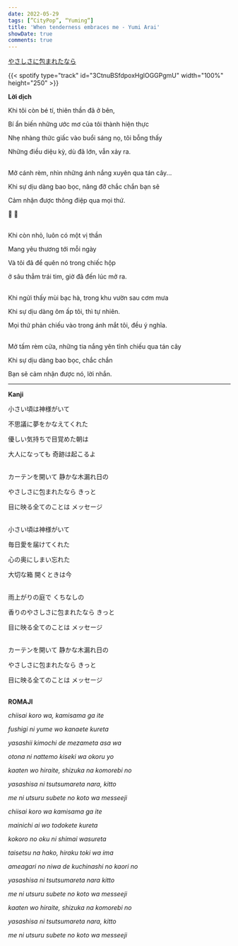 ```yaml
---
date: 2022-05-29
tags: [”CityPop”, “Yuming”]
title: 'When tenderness embraces me - Yumi Arai'
showDate: true
comments: true
---
```


[やさしさに包まれたなら](https://www.youtube.com/watch?v=LfQ0MVIYFnM&feature=emb_logo)

{{< spotify type="track" id="3CtnuBSfdpoxHglOGGPgmU" width="100%" height="250" >}}

**Lời dịch**

Khi tôi còn bé tí, thiên thần đã ở bên, 

Bí ẩn biến những ước mơ của tôi thành hiện thực

Nhẹ nhàng thức giấc vào buổi sáng nọ, tôi bỗng thấy

Những điều diệu kỳ, dù đã lớn, vẫn xảy ra.


\
Mở cánh rèm, nhìn những ánh nắng xuyên qua tán cây...

Khi sự dịu dàng bao bọc, nâng đỡ chắc chắn bạn sẽ  

Cảm nhận được thông điệp qua mọi thứ.

:musical_note: :musical_note:

\
Khi còn nhỏ, luôn có một vị thần 

Mang yêu thương tới mỗi ngày 

Và tôi đã để quên nó trong chiếc hộp 

ở sâu thẳm trái tim, giờ đã đến lúc mở ra.

\
Khi ngửi thấy mùi bạc hà, trong khu vườn sau cơm mưa 

Khi sự dịu dàng ôm ấp tôi, thì tự nhiên. 

Mọi thứ phản chiếu vào trong ánh mắt tôi, đều ý nghĩa.

\
Mở tấm rèm cửa, những tia nắng yên tĩnh chiếu qua tán cây

Khi sự dịu dàng bao bọc, chắc chắn 

Bạn sẽ cảm nhận được nó, lời nhắn. 

--- 


**Kanji**

小さい頃は神様がいて

不思議に夢をかなえてくれた

優しい気持ちで目覚めた朝は

大人になっても 奇跡は起こるよ

\
カーテンを開いて 静かな木漏れ日の

やさしさに包まれたなら きっと

目に映る全てのことは メッセージ

\
小さい頃は神様がいて

毎日愛を届けてくれた

心の奥にしまい忘れた

大切な箱 開くときは今

\
雨上がりの庭で くちなしの

香りのやさしさに包まれたなら きっと

目に映る全てのことは メッセージ

\
カーテンを開いて 静かな木漏れ日の

やさしさに包まれたなら きっと

目に映る全てのことは メッセージ

\
**ROMAJI**

*chiisai koro wa, kamisama ga ite*

*fushigi ni yume wo kanaete kureta*

*yasashii kimochi de mezameta asa wa*

*otona ni nattemo kiseki wa okoru yo*



*kaaten wo hiraite, shizuka na komorebi no*

*yasashisa ni tsutsumareta nara, kitto*

*me ni utsuru subete no koto wa messeeji*



*chiisai koro wa kamisama ga ite*

*mainichi ai wo todokete kureta*

*kokoro no oku ni shimai wasureta*

*taisetsu na hako, hiraku toki wa ima*



*ameagari no niwa de kuchinashi no kaori no*

*yasashisa ni tsutsumareta nara kitto*

*me ni utsuru subete no koto wa messeeji*



*kaaten wo hiraite, shizuka na komorebi no*

*yasashisa ni tsutsumareta nara, kitto*

*me ni utsuru subete no koto wa messeeji*



